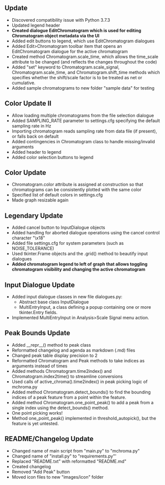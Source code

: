 ## Update
- Discovered compatibility issue with Python 3.7.3
- Updated legend header
- **Created dialogue EditChromatogram which is used for editing Chromatogram
    object metadata via the UI**
- Added edit buttons to legend, which use EditChromatogram dialogues
- Added Edit>Chromatogram toolbar item that opens an EditChromatogram dialogue
    for the active chromatogram
- Created method Chromatogram.scale_time, which allows the time_scale
    attribute to be changed (and reflects the changes throughout the code)
- Added "set" keyword to Chromatogram.scale_signal, Chromatogram.scale_time,
    and Chromatogram.shift_time methods which specifies whether the shift/scale
    factor is to be treated as net or cumulative.
- Added sample chromatograms to new folder "sample data" for testing



## Color Update II
- Allow loading multiple chromatograms from the file selection dialogue
- Added SAMPLING_RATE parameter to settings.cfg specifying the default sampling
    rate in Hz
- Importing chromatogram reads sampling rate from data file (if present), or falls
    back on default
- Added contingencies in Chromatogram class to handle missing/invalid arguments
- Added header to legend
- Added color selection buttons to legend


## Color Update
- Chromatogram.color attribute is assigned at construction so that chromatograms
    can be consistently plotted with the same color
- Specified list of default colors in settings.cfg
- Made graph resizable again


## Legendary Update
- Added cancel button to InputDialogue objects
- Added handling for aborted dialogue operations using the cancel control
    character "\x18"
- Added file settings.cfg for system parameters (such as NOISE_TOLERANCE)
- Used tkinter.Frame objects and the .grid() method to beautify input dialogues
- **Added chromatogram legend to left of graph that allows toggling chromatogram visibility and changing the active chromatogram**


## Input Dialogue Update
- Added input dialogue classes in new file dialogues.py:
    - Abstract base class InputDialogue
    - MultiEntryInput, a class defining a popup containing one or more
        tkinter.Entry fields.
- Implemented MultiEntryInput in Analysis>Scale Signal menu action.


## Peak Bounds Update
- Added \_\_repr__() method to peak class
- Reformatted changelog and agenda as markdown (.md) files
- Changed peak table display precision to 2
- Reformatted Chromatogram and Peak methods to take indices as arguments
    instead of times
- Added methods Chromatogram.time2index() and Chromatogram.index2time() to
    streamline conversions
- Used calls of active_chroma().time2index() in peak picking logic of
    mchroma.py
- Added method Chromatogram.detect_bounds() to find the bounding indices of a
    peak feature from a point within the feature.
- Added method Chromatogram.one_point_peak() to add a peak from a single index
    using the detect_bounds() method.
- One point picking works!
- Method one_point_peak() implemented in threshold_autopick(), but the feature
    is yet untested.


## README/Changelog Update
- Changed name of main script from "main.py" to "mchroma.py"
- Changed name of "install.py" to "requirements.py"'
- Replaced "README.txt" with reformatted "README.md"
- Created changelog
- Removed "Add Peak" button
- Moved icon files to new "images/icon" folder
